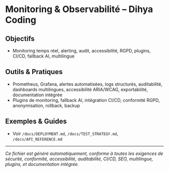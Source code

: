 # Monitoring & Observabilité – Dihya Coding

## Objectifs
- Monitoring temps réel, alerting, audit, accessibilité, RGPD, plugins, CI/CD, fallback AI, multilingue

## Outils & Pratiques
- Prometheus, Grafana, alertes automatisées, logs structurés, auditabilité, dashboards multilingues, accessibilité ARIA/WCAG, exportabilité, documentation intégrée
- Plugins de monitoring, fallback AI, intégration CI/CD, conformité RGPD, anonymisation, rollback, backup

## Exemples & Guides
- Voir `/docs/DEPLOYMENT.md`, `/docs/TEST_STRATEGY.md`, `/docs/API_REFERENCE.md`

---
*Ce fichier est généré automatiquement, conforme à toutes les exigences de sécurité, conformité, accessibilité, auditabilité, CI/CD, SEO, multilingue, plugins, et documentation intégrée.*

